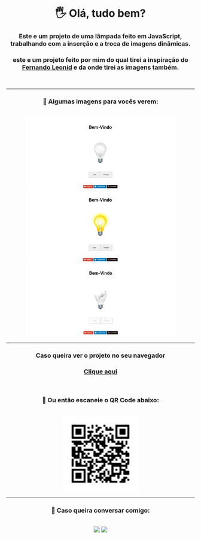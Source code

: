 <html>
<head>
<style>
    body {
        text-align: center;
    }
</style>
</head>
<body>
<h1> 🖐 Olá, tudo bem?</h1>
<h3>Este e um projeto de uma lâmpada feito em JavaScript, trabalhando com a inserção e a troca de imagens dinâmicas.</h3>
<h3>este e um projeto feito por mim do qual tirei a inspiração do <a href="https://www.youtube.com/user/thekpta">Fernando Leonid</a> e da onde tirei as imagens também.</h3><br>

<hr>

<h3> 📸 Algumas imagens para vocês verem:</h3><br>
<img src="image/fotoprojeto1.png" alt="Foto do projeto" style="width: 400px;">
<img src="image/fotoprojeto2.png" alt="Foto do projeto" style="width: 400px;">
<img src="image/fotoprojeto3.png" alt="Foto do projeto" style="width: 400px;">
<br>

<hr>

<h3>Caso queira ver o projeto no seu navegador</h3>
<h3><a href="https://hugocamposarimathea.github.io/lampada/">Clique aqui</a></h3><br>
<h3> 📱 Ou então escaneie o QR Code abaixo:</h3><br>
<img src="image/frame.png" style="width: 200px;"><br>

<hr>

<h3> 📧 Caso queira conversar comigo: </h3><br>
<a href="mailto: hugocamposarimathea@gmail.com"><img src="https://img.shields.io/badge/Gmail-D14836?style=for-the-badge&amp;logo=gmail&amp;logoColor=white" target="_blank"></a>
<a href="https://www.linkedin.com/in/hugocamposarimathea" target="_blank"><img src="https://img.shields.io/badge/-LinkedIn-%230077B5?style=for-the-badge&amp;logo=linkedin&amp;logoColor=white" target="_blank"></a>
</body>
</html>